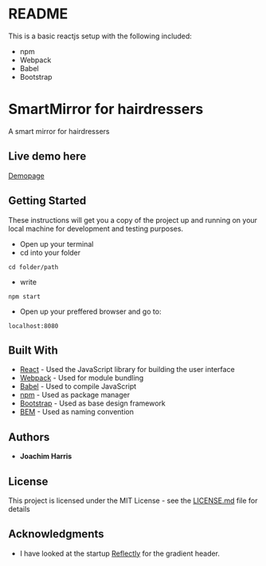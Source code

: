 # README

This is a basic reactjs setup with the following included:
* npm
* Webpack
* Babel
* Bootstrap


# SmartMirror for hairdressers

A smart mirror for hairdressers

## Live demo here

[Demopage](www.pagegoeshere.com)

## Getting Started

These instructions will get you a copy of the project up and running on your
local machine for development and testing purposes.

* Open up your terminal
* cd into your folder
```
cd folder/path
```
* write
```
npm start
```
* Open up your preffered browser and go to:
```
localhost:8080
```

## Built With

* [React](https://facebook.github.io/react/) - Used the JavaScript library for building the user interface
* [Webpack](https://webpack.github.io/) - Used for module bundling
* [Babel](https://babeljs.io/) - Used to compile JavaScript
* [npm](https://www.npmjs.com/) - Used as package manager
* [Bootstrap](http://getbootstrap.com/) - Used as base design framework
* [BEM](https://en.bem.info/methodology/naming-convention/) - Used as naming convention

## Authors

* **Joachim Harris**

## License

This project is licensed under the MIT License - see the [LICENSE.md](LICENSE.md) file for details

## Acknowledgments

* I have looked at the startup [Reflectly](http://www.reflectly.io/) for the gradient header.
